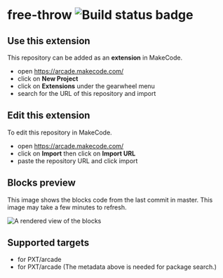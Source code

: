 # free-throw ![Build status badge](https://github.com/st33l3/free-throw/workflows/MakeCode/badge.svg)



## Use this extension

This repository can be added as an **extension** in MakeCode.

* open https://arcade.makecode.com/
* click on **New Project**
* click on **Extensions** under the gearwheel menu
* search for the URL of this repository and import

## Edit this extension

To edit this repository in MakeCode.

* open https://arcade.makecode.com/
* click on **Import** then click on **Import URL**
* paste the repository URL and click import

## Blocks preview

This image shows the blocks code from the last commit in master.
This image may take a few minutes to refresh.

![A rendered view of the blocks](https://github.com/st33l3/free-throw/raw/master/.makecode/blocks.png)

## Supported targets

* for PXT/arcade
* for PXT/arcade
(The metadata above is needed for package search.)

